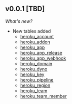 ## v0.0.1 [TBD]

_What's new?_

- New tables added
  - [heroku_account](https://hub.steampipe.io/plugins/turbot/heroku/tables/heroku_account)
  - [heroku_addon](https://hub.steampipe.io/plugins/turbot/heroku/tables/heroku_addon)
  - [heroku_app](https://hub.steampipe.io/plugins/turbot/heroku/tables/heroku_app)
  - [heroku_app_release](https://hub.steampipe.io/plugins/turbot/heroku/tables/heroku_app_release)
  - [heroku_app_webhook](https://hub.steampipe.io/plugins/turbot/heroku/tables/heroku_app_webhook)
  - [heroku_domain](https://hub.steampipe.io/plugins/turbot/heroku/tables/heroku_domain)
  - [heroku_dyno](https://hub.steampipe.io/plugins/turbot/heroku/tables/heroku_dyno)
  - [heroku_key](https://hub.steampipe.io/plugins/turbot/heroku/tables/heroku_key)
  - [heroku_pipeline](https://hub.steampipe.io/plugins/turbot/heroku/tables/heroku_pipeline)
  - [heroku_region](https://hub.steampipe.io/plugins/turbot/heroku/tables/heroku_region)
  - [heroku_team](https://hub.steampipe.io/plugins/turbot/heroku/tables/heroku_team)
  - [heroku_team_member](https://hub.steam_memberpipe.io/plugins/turbot/heroku/tables/heroku_team_member)
